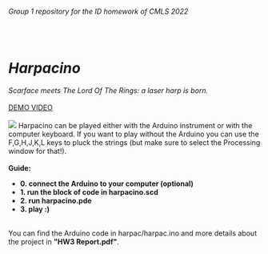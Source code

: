 <h6>Group 1 repository for the ID homework of CMLS 2022</h6><br>
<h1><i>Harpacino</i></h1>
<i>Scarface meets The Lord Of The Rings: a laser harp is born.</i>
<br><br>
<a href="https://www.youtube.com/watch?v=JMN99Fptc4g">DEMO VIDEO</a><br><br>
<img src="https://user-images.githubusercontent.com/56019313/171048625-239048dc-6e87-4460-bbc1-604f41ca583a.jpg">
Harpacino can be played either with the Arduino instrument or with the computer keyboard. If you want to play without the Arduino you can use the F,G,H,J,K,L keys to pluck the strings (but make sure to select the Processing window for that!).
<br><br>
<b>Guide:
<ul>
  <li>0. connect the Arduino to your computer (optional)</li>
  <li>1. run the block of code in harpacino.scd</li>
  <li>2. run harpacino.pde</li>
  <li>3. play :)</li>
</ul>
</b>
</p><br>
You can find the Arduino code in harpac/harpac.ino and more details about the project in <b>"HW3 Report.pdf"</b>.
